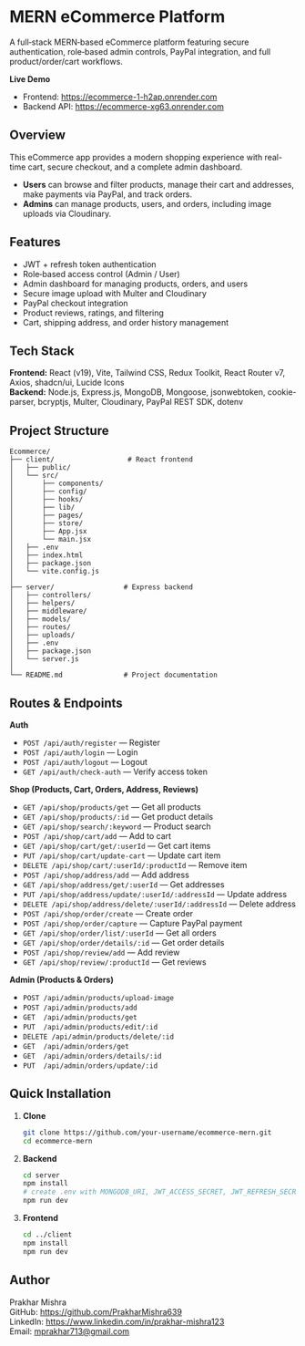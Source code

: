 # MERN eCommerce Platform

A full‑stack MERN‑based eCommerce platform featuring secure authentication, role‑based admin controls, PayPal integration, and full product/order/cart workflows.

**Live Demo**

- Frontend: https://ecommerce-1-h2ap.onrender.com
- Backend API: https://ecommerce-xg63.onrender.com

## Overview

This eCommerce app provides a modern shopping experience with real-time cart, secure checkout, and a complete admin dashboard.

- **Users** can browse and filter products, manage their cart and addresses, make payments via PayPal, and track orders.
- **Admins** can manage products, users, and orders, including image uploads via Cloudinary.

## Features

- JWT + refresh token authentication
- Role‑based access control (Admin / User)
- Admin dashboard for managing products, orders, and users
- Secure image upload with Multer and Cloudinary
- PayPal checkout integration
- Product reviews, ratings, and filtering
- Cart, shipping address, and order history management

## Tech Stack

**Frontend:** React (v19), Vite, Tailwind CSS, Redux Toolkit, React Router v7, Axios, shadcn/ui, Lucide Icons  
**Backend:** Node.js, Express.js, MongoDB, Mongoose, jsonwebtoken, cookie-parser, bcryptjs, Multer, Cloudinary, PayPal REST SDK, dotenv

## Project Structure

```
Ecommerce/
├── client/                  # React frontend
│   ├── public/
│   └── src/
│       ├── components/
│       ├── config/
│       ├── hooks/
│       ├── lib/
│       ├── pages/
│       ├── store/
│       ├── App.jsx
│       └── main.jsx
│   ├── .env
│   ├── index.html
│   ├── package.json
│   └── vite.config.js
│
├── server/                 # Express backend
│   ├── controllers/
│   ├── helpers/
│   ├── middleware/
│   ├── models/
│   ├── routes/
│   ├── uploads/
│   ├── .env
│   ├── package.json
│   └── server.js
│
└── README.md               # Project documentation
```

## Routes & Endpoints

**Auth**

- `POST /api/auth/register` — Register
- `POST /api/auth/login` — Login
- `POST /api/auth/logout` — Logout
- `GET /api/auth/check-auth` — Verify access token

**Shop (Products, Cart, Orders, Address, Reviews)**

- `GET /api/shop/products/get` — Get all products
- `GET /api/shop/products/:id` — Get product details
- `GET /api/shop/search/:keyword` — Product search
- `POST /api/shop/cart/add` — Add to cart
- `GET /api/shop/cart/get/:userId` — Get cart items
- `PUT /api/shop/cart/update-cart` — Update cart item
- `DELETE /api/shop/cart/:userId/:productId` — Remove item
- `POST /api/shop/address/add` — Add address
- `GET /api/shop/address/get/:userId` — Get addresses
- `PUT /api/shop/address/update/:userId/:addressId` — Update address
- `DELETE /api/shop/address/delete/:userId/:addressId` — Delete address
- `POST /api/shop/order/create` — Create order
- `POST /api/shop/order/capture` — Capture PayPal payment
- `GET /api/shop/order/list/:userId` — Get all orders
- `GET /api/shop/order/details/:id` — Get order details
- `POST /api/shop/review/add` — Add review
- `GET /api/shop/review/:productId` — Get reviews

**Admin (Products & Orders)**

- `POST /api/admin/products/upload-image`
- `POST /api/admin/products/add`
- `GET  /api/admin/products/get`
- `PUT  /api/admin/products/edit/:id`
- `DELETE /api/admin/products/delete/:id`
- `GET  /api/admin/orders/get`
- `GET  /api/admin/orders/details/:id`
- `PUT  /api/admin/orders/update/:id`

## Quick Installation

1. **Clone**

   ```bash
   git clone https://github.com/your-username/ecommerce-mern.git
   cd ecommerce-mern
   ```

2. **Backend**

   ```bash
   cd server
   npm install
   # create .env with MONGODB_URI, JWT_ACCESS_SECRET, JWT_REFRESH_SECRET, PAYPAL_CLIENT_ID, PAYPAL_CLIENT_SECRET, CLOUDINARY_*, CLIENT_BASE_URL
   npm run dev
   ```

3. **Frontend**

   ```bash
   cd ../client
   npm install
   npm run dev
   ```

## Author

Prakhar Mishra  
GitHub: https://github.com/PrakharMishra639  
LinkedIn: https://www.linkedin.com/in/prakhar-mishra123  
Email: mprakhar713@gmail.com
